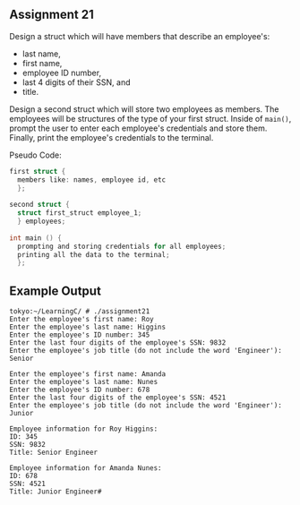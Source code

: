## Assignment 21
Design a struct which will have members that describe an employee's: 
+ last name, 
+ first name, 
+ employee ID number,
+ last 4 digits of their SSN, and
+ title.

Design a second struct which will store two employees as members. The employees will be structures of the type of your first struct. Inside of `main()`, prompt the user to enter each employee's credentials and store them. Finally, print the employee's credentials to the terminal.

Pseudo Code:
```c
first struct {
  members like: names, employee id, etc
  };
  
second struct {
  struct first_struct employee_1;
  } employees;
  
int main () {
  prompting and storing credentials for all employees;
  printing all the data to the terminal;
  };
```

## Example Output
```terminal_session
tokyo:~/LearningC/ # ./assignment21                                       
Enter the employee's first name: Roy
Enter the employee's last name: Higgins
Enter the employee's ID number: 345
Enter the last four digits of the employee's SSN: 9832
Enter the employee's job title (do not include the word 'Engineer'): Senior

Enter the employee's first name: Amanda
Enter the employee's last name: Nunes
Enter the employee's ID number: 678
Enter the last four digits of the employee's SSN: 4521
Enter the employee's job title (do not include the word 'Engineer'): Junior

Employee information for Roy Higgins: 
ID: 345
SSN: 9832
Title: Senior Engineer

Employee information for Amanda Nunes: 
ID: 678
SSN: 4521
Title: Junior Engineer#      
```
